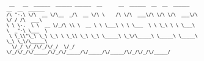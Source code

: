 
     __   __  ______  ______ ______  __      __  ______  __  __  ______  __  __  ______    
    /\ "-.\ \/\  __ \/\__  _/\  __ \/\ \    /\ \/\  ___\/\ \/\ \/\  ___\/\ \/ / /\  ___\   
    \ \ \-.  \ \  __ \/_/\ \\ \  __ \ \ \___\ \ \ \___  \ \ \_\ \ \ \___\ \  _"-\ \___  \  
     \ \_\\"\_\ \_\ \_\ \ \_\\ \_\ \_\ \_____\ \_\/\_____\ \_____\ \_____\ \_\ \_\/\_____\ 
      \/_/ \/_/\/_/\/_/  \/_/ \/_/\/_/\/_____/\/_/\/_____/\/_____/\/_____/\/_/\/_/\/_____/ 
                                                                                       

<!--
**natalisucks/natalisucks** is a ✨ _special_ ✨ repository because its `README.md` (this file) appears on your GitHub profile.

Here are some ideas to get you started:

- 🔭 I’m currently working on ...
- 🌱 I’m currently learning ...
- 👯 I’m looking to collaborate on ...
- 🤔 I’m looking for help with ...
- 💬 Ask me about ...
- 📫 How to reach me: ...
- 😄 Pronouns: ...
- ⚡ Fun fact: ...
-->
